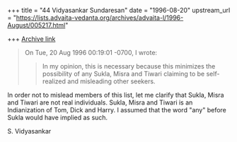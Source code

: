 +++
title = "44 Vidyasankar Sundaresan"
date = "1996-08-20"
upstream_url = "https://lists.advaita-vedanta.org/archives/advaita-l/1996-August/005217.html"

+++
[Archive link](https://lists.advaita-vedanta.org/archives/advaita-l/1996-August/005217.html)

> On Tue, 20 Aug 1996 00:19:01 -0700, I wrote:
>
> >In my opinion, this is necessary because this minimizes the possibility
> >of any Sukla, Misra and Tiwari claiming to be self-realized and
> >misleading other seekers.

In order not to mislead members of this list, let me clarify that Sukla,
Misra and Tiwari are not real individuals. Sukla, Misra and Tiwari is an
Indianization of Tom, Dick and Harry. I assumed that the word "any" before
Sukla would have implied as such.

S. Vidyasankar

